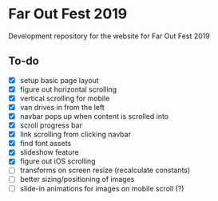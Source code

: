 # Far Out Fest 2019

Development repository for the website for Far Out Fest 2019

## To-do

- [x] setup basic page layout
- [x] figure out horizontal scrolling
- [x] vertical scrolling for mobile
- [x] van drives in from the left
- [x] navbar pops up when content is scrolled into
- [x] scroll progress bar
- [x] link scrolling from clicking navbar
- [x] find font assets
- [x] slideshow feature
- [x] figure out iOS scrolling
- [ ] transforms on screen resize (recalculate constants)
- [ ] better sizing/positioning of images
- [ ] slide-in animations for images on mobile scroll (?)
